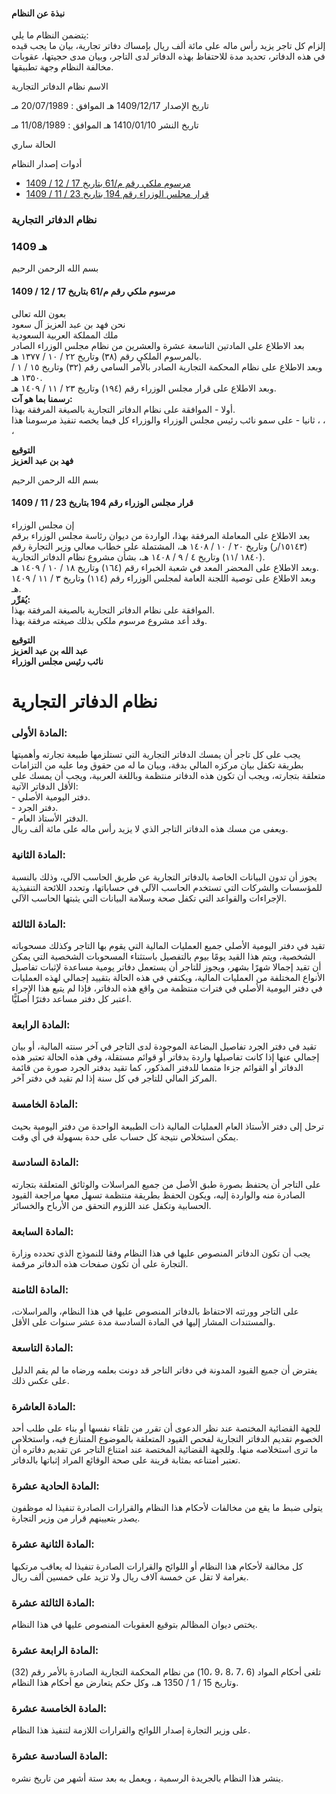 #### نبذة عن النظام

يتضمن النظام ما يلي:   
إلزام كل تاجر يزيد رأس ماله على مائة ألف ريال بإمساك دفاتر تجارية، بيان ما يجب قيده في هذه الدفاتر، تحديد مدة للاحتفاظ بهذه الدفاتر لدى التاجر، وبيان مدى حجيتها، عقوبات مخالفة النظام وجهة تطبيقها.

  



الاسم نظام الدفاتر التجارية

تاريخ الإصدار 1409/12/17 هـ الموافق : 20/07/1989 مـ

تاريخ النشر 1410/01/10 هـ الموافق : 11/08/1989 مـ 

الحالة ساري

أدوات إصدار النظام

  * [مرسوم ملكي رقم م/61 بتاريخ 17 / 12 / 1409](/BoeLaws/Laws/Viewer/3c259dc5-a0ed-461e-886f-14bcd0955986?lawId=05690bd6-2c75-4b65-a148-a9a700f1bccf)
  * [قرار مجلس الوزراء رقم 194 بتاريخ 23 / 11 / 1409](/BoeLaws/Laws/Viewer/b071fb21-9f4f-4636-8db3-147a9fb0f32b?lawId=05690bd6-2c75-4b65-a148-a9a700f1bccf)




### نظام الدفاتر التجارية

### 1409 هـ

بسم الله الرحمن الرحيم

#### مرسوم ملكي رقم م/61 بتاريخ 17 / 12 / 1409

بعون الله تعالى  
نحن فهد بن عبد العزيز آل سعود  
ملك المملكة العربية السعودية  
بعد الاطلاع على المادتين التاسعة عشرة والعشرين من نظام مجلس الوزراء الصادر بالمرسوم الملكي رقم (٣٨) وتاريخ ٢٢ / ١٠ / ١٣٧٧ هـ.  
وبعد الاطلاع على نظام المحكمة التجارية الصادر بالأمر السامي رقم (٣٢) وتاريخ ١٥ / ١ / ١٣٥٠ هـ.  
وبعد الاطلاع على قرار مجلس الوزراء رقم (١٩٤) وتاريخ ٢٣ / ١١ / ١٤٠٩ هـ.  
**رسمنا بما هو آت:**  
أولا - الموافقة على نظام الدفاتر التجارية بالصيغة المرفقة بهذا.  
ثانيا - على سمو نائب رئيس مجلس الوزراء والوزراء كل فيما يخصه تنفيذ مرسومنا هذا ، ، ،

**التوقيع  
فهد بن عبد العزيز**

بسم الله الرحمن الرحيم

#### قرار مجلس الوزراء رقم 194 بتاريخ 23 / 11 / 1409

إن مجلس الوزراء   
بعد الاطلاع على المعاملة المرفقة بهذا، الواردة من ديوان رئاسة مجلس الوزراء برقم (١٥١٤٣/ر) وتاريخ ٢٠ / ١٠ / ١٤٠٨ هـ، المشتملة على خطاب معالي وزير التجارة رقم (١٨٤٠ /١١) وتاريخ ٤ / ٩ / ١٤٠٨ هـ، بشأن مشروع نظام الدفاتر التجارية.  
وبعد الاطلاع على المحضر المعد في شعبة الخبراء رقم (١٦٤) وتاريخ ١٨ / ١٠ / ١٤٠٩ هـ.  
وبعد الاطلاع على توصية اللجنة العامة لمجلس الوزراء رقم (١١٤) وتاريخ ٣ / ١١ / ١٤٠٩ هـ.  
**يُقرِّر:**  
الموافقة على نظام الدفاتر التجارية بالصيغة المرفقة بهذا.  
وقد أعد مشروع مرسوم ملكي بذلك صيغته مرفقة بهذا.

**التوقيع  
عبد الله بن عبد العزيز  
نائب رئيس مجلس الوزراء**

# نظام الدفاتر التجارية

### المادة الأولى: 

يجب على كل تاجر أن يمسك الدفاتر التجارية التي تستلزمها طبيعة تجارته وأهميتها بطريقة تكفل بيان مركزه المالي بدقة، وبيان ما له من حقوق وما عليه من التزامات متعلقة بتجارته، ويجب أن تكون هذه الدفاتر منتظمة وباللغة العربية، ويجب أن يمسك على الأقل الدفاتر الآتية:  
\- دفتر اليومية الأصلي.  
\- دفتر الجرد.  
\- الدفتر الأستاذ العام.  
ويعفى من مسك هذه الدفاتر التاجر الذي لا يزيد رأس ماله على مائة ألف ريال. 

### المادة الثانية:

يجوز أن تدون البيانات الخاصة بالدفاتر التجارية عن طريق الحاسب الآلي، وذلك بالنسبة للمؤسسات والشركات التي تستخدم الحاسب الآلي في حساباتها، وتحدد اللائحة التنفيذية الإجراءات والقواعد التي تكفل صحة وسلامة البيانات التي يثبتها الحاسب الآلي.

### المادة الثالثة: 

تقيد في دفتر اليومية الأصلي جميع العمليات المالية التي يقوم بها التاجر وكذلك مسحوباته الشخصية، ويتم هذا القيد يومًا بيوم بالتفصيل باستثناء المسحوبات الشخصية التي يمكن أن تقيد إجمالا شهرًا بشهر، ويجوز للتاجر أن يستعمل دفاتر يومية مساعدة لإثبات تفاصيل الأنواع المختلفة من العمليات المالية، ويكتفي في هذه الحالة بتقييد إجمالي لهذه العمليات في دفتر اليومية الأصلي في فترات منتظمة من واقع هذه الدفاتر، فإذا لم يتبع هذا الإجراء اعتبر كل دفتر مساعد دفترًا أصليًّا. 

### المادة الرابعة: 

تقيد في دفتر الجرد تفاصيل البضاعة الموجودة لدى التاجر في آخر سنته المالية، أو بيان إجمالي عنها إذا كانت تفاصيلها واردة بدفاتر أو قوائم مستقلة، وفي هذه الحالة تعتبر هذه الدفاتر أو القوائم جزءا متمما للدفتر المذكور، كما تقيد بدفتر الجرد صورة من قائمة المركز المالي للتاجر في كل سنة إذا لم تقيد في دفتر آخر. 

### المادة الخامسة: 

ترحل إلى دفتر الأستاذ العام العمليات المالية ذات الطبيعة الواحدة من دفتر اليومية بحيث يمكن استخلاص نتيجة كل حساب على حدة بسهولة في أي وقت. 

### المادة السادسة: 

على التاجر أن يحتفظ بصورة طبق الأصل من جميع المراسلات والوثائق المتعلقة بتجارته الصادرة منه والواردة إليه، ويكون الحفظ بطريقة منتظمة تسهل معها مراجعة القيود الحسابية وتكفل عند اللزوم التحقق من الأرباح والخسائر. 

### المادة السابعة: 

يجب أن تكون الدفاتر المنصوص عليها في هذا النظام وفقا للنموذج الذي تحدده وزارة التجارة على أن تكون صفحات هذه الدفاتر مرقمة. 

### المادة الثامنة:

على التاجر وورثته الاحتفاظ بالدفاتر المنصوص عليها في هذا النظام، والمراسلات، والمستندات المشار إليها في المادة السادسة مدة عشر سنوات على الأقل.

### المادة التاسعة: 

يفترض أن جميع القيود المدونة في دفاتر التاجر قد دونت بعلمه ورضاه ما لم يقم الدليل على عكس ذلك. 

### المادة العاشرة:

للجهة القضائية المختصة عند نظر الدعوى أن تقرر من تلقاء نفسها أو بناء على طلب أحد الخصوم تقديم الدفاتر التجارية لفحص القيود المتعلقة بالموضوع المتنازع فيه، واستخلاص ما ترى استخلاصه منها. وللجهة القضائية المختصة عند امتناع التاجر عن تقديم دفاتره أن تعتبر امتناعه بمثابة قرينة على صحة الوقائع المراد إثباتها بالدفاتر.

### المادة الحادية عشرة: 

يتولى ضبط ما يقع من مخالفات لأحكام هذا النظام والقرارات الصادرة تنفيذا له موظفون يصدر بتعيينهم قرار من وزير التجارة. 

### المادة الثانية عشرة: 

كل مخالفة لأحكام هذا النظام أو اللوائح والقرارات الصادرة تنفيذا له يعاقب مرتكبها بغرامة لا تقل عن خمسة آلاف ريال ولا تزيد على خمسين ألف ريال. 

### المادة الثالثة عشرة: 

يختص  ديوان المظالم  بتوقيع العقوبات المنصوص عليها في هذا النظام. 

### المادة الرابعة عشرة: 

تلغى أحكام المواد (6 ،7 ،8 ،9 ،10) من نظام المحكمة التجارية الصادرة بالأمر رقم (32) وتاريخ 15 / 1 / 1350 هـ، وكل حكم يتعارض مع أحكام هذا النظام. 

### المادة الخامسة عشرة: 

على  وزير التجارة  إصدار اللوائح والقرارات اللازمة لتنفيذ هذا النظام. 

### المادة السادسة عشرة:

ينشر هذا النظام بالجريدة الرسمية ، ويعمل به بعد ستة أشهر من تاريخ نشره. 
